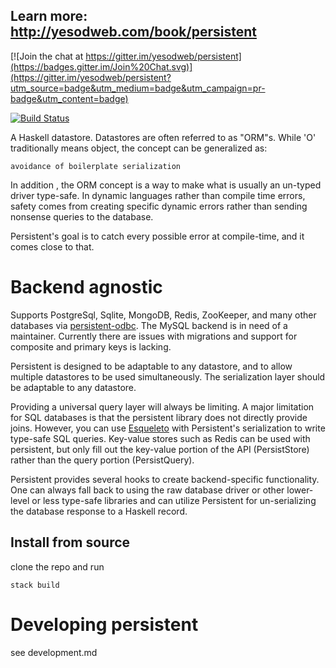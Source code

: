 ## Learn more: http://yesodweb.com/book/persistent

[![Join the chat at https://gitter.im/yesodweb/persistent](https://badges.gitter.im/Join%20Chat.svg)](https://gitter.im/yesodweb/persistent?utm_source=badge&utm_medium=badge&utm_campaign=pr-badge&utm_content=badge)

[![Build Status](https://travis-ci.org/yesodweb/persistent.svg?branch=master)](https://travis-ci.org/yesodweb/persistent)

A Haskell datastore. Datastores are often referred to as "ORM"s. While 'O' traditionally means object, the concept can be generalized as:

    avoidance of boilerplate serialization

In addition , the ORM concept is a way to make what is usually an un-typed driver type-safe.
In dynamic languages rather than compile time errors, safety comes from creating specific dynamic errors rather than sending nonsense queries to the database.

Persistent's goal is to catch every possible error at compile-time, and it comes close to that.

# Backend agnostic

Supports PostgreSql, Sqlite, MongoDB, Redis, ZooKeeper, and many other databases via [persistent-odbc](https://github.com/gbwey/persistent-odbc).
The MySQL backend is in need of a maintainer. Currently there are issues with migrations and support for composite and primary keys is lacking.

Persistent is designed to be adaptable to any datastore, and to allow multiple datastores to be used simultaneously.
The serialization layer should be adaptable to any datastore.

Providing a universal query layer will always be limiting.
A major limitation for SQL databases is that the persistent library does not directly provide joins.
However, you can use [Esqueleto](http://hackage.haskell.org/package/esqueleto) with Persistent's serialization to write type-safe SQL queries.
Key-value stores such as Redis can be used with persistent, but only fill out the key-value portion of the API (PersistStore) rather than the query portion (PersistQuery).

Persistent provides several hooks to create backend-specific functionality.
One can always fall back to using the raw database driver or other lower-level or less type-safe libraries and can utilize Persistent for un-serializing the database response to a Haskell record.


## Install from source

clone the repo and run

    stack build

# Developing persistent

see development.md
